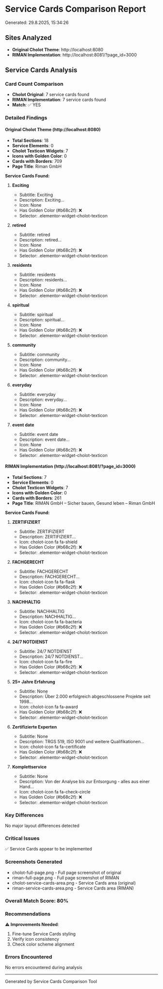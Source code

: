 # Service Cards Comparison Report
Generated: 29.8.2025, 15:34:26

## Sites Analyzed
- **Original Cholot Theme**: http://localhost:8080
- **RIMAN Implementation**: http://localhost:8081/?page_id=3000

## Service Cards Analysis

### Card Count Comparison
- **Cholot Original**: 7 service cards found
- **RIMAN Implementation**: 7 service cards found
- **Match**: ✅ YES

### Detailed Findings

#### Original Cholot Theme (http://localhost:8080)
- **Total Sections**: 18
- **Service Elements**: 0
- **Cholot Texticon Widgets**: 7
- **Icons with Golden Color**: 0
- **Cards with Borders**: 709
- **Page Title**: Riman GmbH


**Service Cards Found:**

1. **Exciting**
   - Subtitle: Exciting
   - Description: Exciting...
   - Icon: None
   - Has Golden Color (#b68c2f): ❌
   - Selector: .elementor-widget-cholot-texticon

2. **retired**
   - Subtitle: retired
   - Description: retired...
   - Icon: None
   - Has Golden Color (#b68c2f): ❌
   - Selector: .elementor-widget-cholot-texticon

3. **residents**
   - Subtitle: residents
   - Description: residents...
   - Icon: None
   - Has Golden Color (#b68c2f): ❌
   - Selector: .elementor-widget-cholot-texticon

4. **spiritual**
   - Subtitle: spiritual
   - Description: spiritual...
   - Icon: None
   - Has Golden Color (#b68c2f): ❌
   - Selector: .elementor-widget-cholot-texticon

5. **community**
   - Subtitle: community
   - Description: community...
   - Icon: None
   - Has Golden Color (#b68c2f): ❌
   - Selector: .elementor-widget-cholot-texticon

6. **everyday**
   - Subtitle: everyday
   - Description: everyday...
   - Icon: None
   - Has Golden Color (#b68c2f): ❌
   - Selector: .elementor-widget-cholot-texticon

7. **event date**
   - Subtitle: event date
   - Description: event date...
   - Icon: None
   - Has Golden Color (#b68c2f): ❌
   - Selector: .elementor-widget-cholot-texticon


#### RIMAN Implementation (http://localhost:8081/?page_id=3000)
- **Total Sections**: 7
- **Service Elements**: 0
- **Cholot Texticon Widgets**: 7
- **Icons with Golden Color**: 0
- **Cards with Borders**: 261
- **Page Title**: RIMAN GmbH – Sicher bauen, Gesund leben – Riman GmbH


**Service Cards Found:**

1. **ZERTIFIZIERT**
   - Subtitle: ZERTIFIZIERT
   - Description: ZERTIFIZIERT...
   - Icon: cholot-icon fa fa-shield
   - Has Golden Color (#b68c2f): ❌
   - Selector: .elementor-widget-cholot-texticon

2. **FACHGERECHT**
   - Subtitle: FACHGERECHT
   - Description: FACHGERECHT...
   - Icon: cholot-icon fa fa-flask
   - Has Golden Color (#b68c2f): ❌
   - Selector: .elementor-widget-cholot-texticon

3. **NACHHALTIG**
   - Subtitle: NACHHALTIG
   - Description: NACHHALTIG...
   - Icon: cholot-icon fa fa-bacteria
   - Has Golden Color (#b68c2f): ❌
   - Selector: .elementor-widget-cholot-texticon

4. **24/7 NOTDIENST**
   - Subtitle: 24/7 NOTDIENST
   - Description: 24/7 NOTDIENST...
   - Icon: cholot-icon fa fa-fire
   - Has Golden Color (#b68c2f): ❌
   - Selector: .elementor-widget-cholot-texticon

5. **25+ Jahre Erfahrung**
   - Subtitle: None
   - Description: Über 2.000 erfolgreich abgeschlossene Projekte seit 1998...
   - Icon: cholot-icon fa fa-award
   - Has Golden Color (#b68c2f): ❌
   - Selector: .elementor-widget-cholot-texticon

6. **Zertifizierte Experten**
   - Subtitle: None
   - Description: TRGS 519, ISO 9001 und weitere Qualifikationen...
   - Icon: cholot-icon fa fa-certificate
   - Has Golden Color (#b68c2f): ❌
   - Selector: .elementor-widget-cholot-texticon

7. **Komplettservice**
   - Subtitle: None
   - Description: Von der Analyse bis zur Entsorgung - alles aus einer Hand...
   - Icon: cholot-icon fa fa-check-circle
   - Has Golden Color (#b68c2f): ❌
   - Selector: .elementor-widget-cholot-texticon


### Key Differences
No major layout differences detected

### Critical Issues
✅ Service Cards appear to be implemented

### Screenshots Generated
- cholot-full-page.png - Full page screenshot of original
- riman-full-page.png - Full page screenshot of RIMAN
- cholot-service-cards-area.png - Service Cards area (original)
- riman-service-cards-area.png - Service Cards area (RIMAN)

### Overall Match Score: 80%

### Recommendations

⚠️ **Improvements Needed**:
1. Fine-tune Service Cards styling
2. Verify icon consistency
3. Check color scheme alignment


### Errors Encountered


No errors encountered during analysis

---
Generated by Service Cards Comparison Tool

